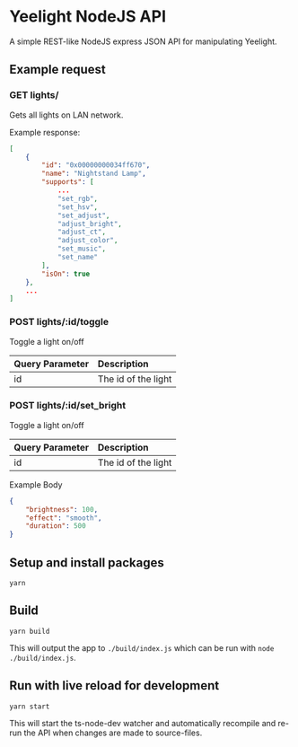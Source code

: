 # Yeelight NodeJS API
A simple REST-like NodeJS express JSON API for manipulating Yeelight.

## Example request
### GET lights/
Gets all lights on LAN network.

Example response:
```json
[
    {
        "id": "0x00000000034ff670",
        "name": "Nightstand Lamp",
        "supports": [
            ...
            "set_rgb",
            "set_hsv",
            "set_adjust",
            "adjust_bright",
            "adjust_ct",
            "adjust_color",
            "set_music",
            "set_name"
        ],
        "isOn": true
    },
    ...
]
```

### POST lights/:id/toggle
Toggle a light on/off

| Query Parameter | Description         |
|-----------------|:--------------------|
| id              | The id of the light |

### POST lights/:id/set_bright
Toggle a light on/off

| Query Parameter | Description         |
|-----------------|:--------------------|
| id              | The id of the light |

Example Body
```json
{
    "brightness": 100,
    "effect": "smooth",
    "duration": 500
}
```

## Setup and install packages
```
yarn
```

## Build

```
yarn build
```

This will output the app to `./build/index.js` which can be run with `node ./build/index.js`.

## Run with live reload for development
```
yarn start
```

This will start the ts-node-dev watcher and automatically recompile and re-run the API when changes are made to source-files.

